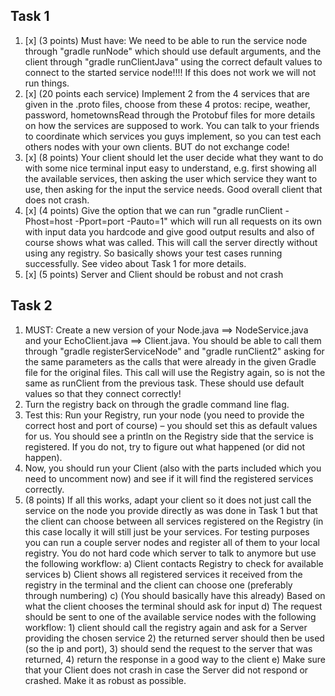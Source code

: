 ## Task 1
1. [x] (3 points) Must have: We need to be able to run the service node through "gradle
   runNode" which should use default arguments, and the client through "gradle runClientJava" using the correct default values to connect to the started service node!!!!
   If this does not work we will not run things.
2. [x] (20 points each service) Implement 2 from the 4 services that are given in the
   .proto files, choose from these 4 protos: recipe, weather, password, hometownsRead
   through the Protobuf files for more details on how the services are supposed to work. You can talk to your friends to coordinate which services you guys
   implement, so you can test each others nodes with your own clients. BUT do not
   exchange code!
3. [x] (8 points) Your client should let the user decide what they want to do with some
   nice terminal input easy to understand, e.g. first showing all the available services,
   then asking the user which service they want to use, then asking for the input the
   service needs. Good overall client that does not crash.
4. [x] (4 points) Give the option that we can run "gradle runClient -Phost=host -Pport=port
   -Pauto=1" which will run all requests on its own with input data you hardcode and
   give good output results and also of course shows what was called. This will call the
   server directly without using any registry. So basically shows your test cases running
   successfully. See video about Task 1 for more details.
5. [x] (5 points) Server and Client should be robust and not crash

## Task 2
1. MUST: Create a new version of your Node.java ==> NodeService.java and your
   EchoClient.java ==> Client.java. You should be able to call them through "gradle
   registerServiceNode" and "gradle runClient2" asking for the same parameters as the
   calls that were already in the given Gradle file for the original files. This call will use
   the Registry again, so is not the same as runClient from the previous task. These
   should use default values so that they connect correctly!
2. Turn the registry back on through the gradle command line flag.
3. Test this: Run your Registry, run your node (you need to provide the correct host
   and port of course) – you should set this as default values for us. You should see a
   println on the Registry side that the service is registered. If you do not, try to figure
   out what happened (or did not happen).
4. Now, you should run your Client (also with the parts included which you need to
   uncomment now) and see if it will find the registered services correctly.
5. (8 points) If all this works, adapt your client so it does not just call the service on
   the node you provide directly as was done in Task 1 but that the client can choose
   between all services registered on the Registry (in this case locally it will still just be
   your services. For testing purposes you can run a couple server nodes and register
   all of them to your local registry. You do not hard code which server to talk to
   anymore but use the following workflow:
   a) Client contacts Registry to check for available services
   b) Client shows all registered services it received from the registry in the terminal
   and the client can choose one (preferably through numbering)
   c) (You should basically have this already) Based on what the client chooses the
   terminal should ask for input
   d) The request should be sent to one of the available service nodes with the following workflow: 1) client should call the registry again and ask for a Server
   providing the chosen service 2) the returned server should then be used (so the
   ip and port), 3) should send the request to the server that was returned, 4)
   return the response in a good way to the client
   e) Make sure that your Client does not crash in case the Server did not respond
   or crashed. Make it as robust as possible.
